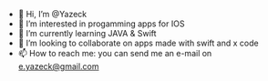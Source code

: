 - 👋 Hi, I’m @Yazeck
- 👀 I’m interested in progamming apps for IOS
- 🌱 I’m currently learning JAVA & Swift
- 💞️ I’m looking to collaborate on apps made with swift and x code
- 📫 How to reach me: you can send me an e-mail on e.yazeck@gmail.com

